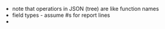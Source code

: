 * note that operatiors in JSON (tree) are like function names
* field types - assume #s for report lines
* 
